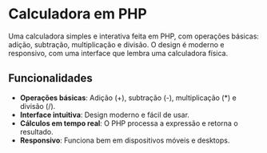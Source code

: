 # Calculadora em PHP

Uma calculadora simples e interativa feita em PHP, com operações básicas: adição, subtração, multiplicação e divisão. O design é moderno e responsivo, com uma interface que lembra uma calculadora física.

## Funcionalidades

- **Operações básicas**: Adição (+), subtração (-), multiplicação (*) e divisão (/).
- **Interface intuitiva**: Design moderno e fácil de usar.
- **Cálculos em tempo real**: O PHP processa a expressão e retorna o resultado.
- **Responsivo**: Funciona bem em dispositivos móveis e desktops.
